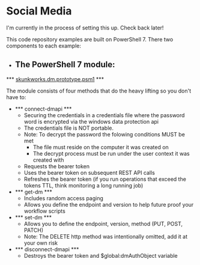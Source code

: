 # Social Media
I'm currently in the process of setting this up. Check back later!

This code repository examples are built on PowerShell 7. There two components to each example:
- ## The PowerShell 7 module:
*** [skunkworks.dm.prototype.psm1](https://github.com/SkunkworksAutomation/social-media/blob/main/code/skunkworks.dm.prototype.psm1) ***

The module consists of four methods that do the heavy lifting so you don't have to:
- *** connect-dmapi ***
    - Securing the credentials in a credentials file where the password word is encrypted via the windows data protection api
    - The credentials file is NOT portable. 
    - Note: To decrypt the password the folowing conditions MUST be met
        - The file must reside on the computer it was created on
        - The decrypt process must be run under the user context it was created with
    - Requests the bearer token
    - Uses the bearer token on subsequent REST API calls
    - Refreshes the bearer token (if you run operations that exceed the tokens TTL, think monitoring a long running job)
- *** get-dm ***
    - Includes random access paging
    - Allows you define the endpoint and version to help future proof your workflow scripts
- *** set-dm ***
    - Allows you to define the endpoint, version, method (PUT, POST, PATCH)
    - Note: The DELETE http method was intentionally omitted, add it at your own risk
- *** disconnect-dmapi ***
    - Destroys the bearer token and $global:dmAuthObject variable
